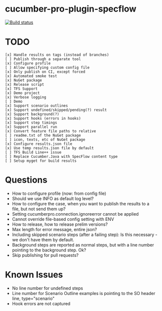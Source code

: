 # cucumber-pro-plugin-specflow

[![Build status](https://gasparnagy.visualstudio.com/_apis/public/build/definitions/dc4f6ce1-e00f-4c7d-98fd-9397bf9a4281/43/badge)](https://gasparnagy.visualstudio.com/cucumber-pro-specflow-plugin/_build/index?context=allDefinitions&path=%5C&definitionId=43&_a=completed)

# TODO

    [x] Handle results on tags (instead of branches)
    [ ] Publish through a separate tool
    [x] Configure profile
    [ ] Allow specifying custom config file
    [x] Only publish on CI, except forced
    [x] Automated smoke test
    [x] NuGet package
    [x] Release script
    [x] TFS Support
    [x] Demo project
    [x] Verbose logging
    [ ] Demo
    [x] Support scenario outlines
    [x] Support undefined/skipped/pending(?) result
    [x] Support background(?)
    [x] Support hooks (errors in hooks)
    [x] Support step timings
    [x] Support parallel run
    [x] Convert feature file paths to relative
    [ ] readme.txt of the NuGet package
    [ ] icon, texts, etc of NuGet package
    [x] Configure results.json file
    [x] Use temp results.json file by default
    [ ] TFS Build Line++ issue
    [ ] Replace Cucumber.Java with SpecFlow content type
    [ ] Setup myget for build results

# Questions

- How to configure profile (now: from config file)
- Should we use INFO as default log level?
- How to configure the case, when you want to publish the results to a file, but not send them up?
- Setting cucumberpro.connection.ignoreerror cannot be applied
- Cannot override file-based config setting with ENV
- How to release, how to release prelim versions?
- Max length for error message, entire json?
- Including skipped scenario steps (after a failing step): Is this necessary - we don't have them by default.
- Background steps are reported as normal steps, but with a line number pointing to the background step. Ok?
- Skip publishing for pull requests?

# Known Issues

- No line number for undefined steps
- Line number for Scenario Outline examples is pointing to the SO header line, type="scenario"
- Hook errors are not captured
